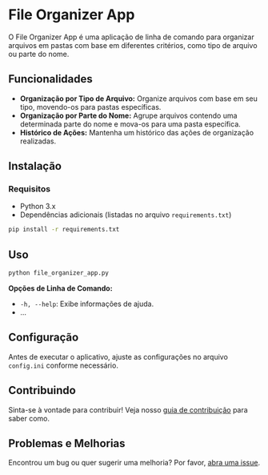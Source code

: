 # File Organizer App

O File Organizer App é uma aplicação de linha de comando para organizar arquivos em pastas com base em diferentes critérios, como tipo de arquivo ou parte do nome.

## Funcionalidades

- **Organização por Tipo de Arquivo:** Organize arquivos com base em seu tipo, movendo-os para pastas específicas.
- **Organização por Parte do Nome:** Agrupe arquivos contendo uma determinada parte do nome e mova-os para uma pasta específica.
- **Histórico de Ações:** Mantenha um histórico das ações de organização realizadas.

## Instalação

### Requisitos

- Python 3.x
- Dependências adicionais (listadas no arquivo `requirements.txt`)

```bash
pip install -r requirements.txt
```

## Uso

```bash
python file_organizer_app.py
```

**Opções de Linha de Comando:**
- `-h, --help`: Exibe informações de ajuda.
- ...

## Configuração

Antes de executar o aplicativo, ajuste as configurações no arquivo `config.ini` conforme necessário.

## Contribuindo

Sinta-se à vontade para contribuir! Veja nosso [guia de contribuição](CONTRIBUTING.md) para saber como.

## Problemas e Melhorias

Encontrou um bug ou quer sugerir uma melhoria? Por favor, [abra uma issue](https://github.com/GustavoDuranBR/App_Organizador_de_Arquivos/issues).
